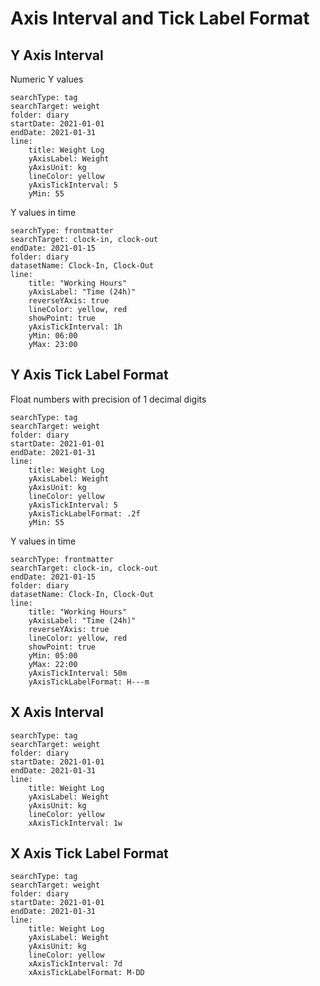 # Axis Interval and Tick Label Format

## Y Axis Interval

Numeric Y values

```tracker
searchType: tag
searchTarget: weight
folder: diary
startDate: 2021-01-01
endDate: 2021-01-31
line:
    title: Weight Log
    yAxisLabel: Weight
    yAxisUnit: kg
    lineColor: yellow
    yAxisTickInterval: 5
    yMin: 55
```

Y values in time

```tracker
searchType: frontmatter
searchTarget: clock-in, clock-out
endDate: 2021-01-15
folder: diary
datasetName: Clock-In, Clock-Out
line:
    title: "Working Hours"
    yAxisLabel: "Time (24h)"
    reverseYAxis: true
    lineColor: yellow, red
    showPoint: true
    yAxisTickInterval: 1h
    yMin: 06:00
    yMax: 23:00
```

## Y Axis Tick Label Format

Float numbers with precision of 1 decimal digits

```tracker
searchType: tag
searchTarget: weight
folder: diary
startDate: 2021-01-01
endDate: 2021-01-31
line:
    title: Weight Log
    yAxisLabel: Weight
    yAxisUnit: kg
    lineColor: yellow
    yAxisTickInterval: 5
    yAxisTickLabelFormat: .2f
    yMin: 55
```

Y values in time

```tracker
searchType: frontmatter
searchTarget: clock-in, clock-out
endDate: 2021-01-15
folder: diary
datasetName: Clock-In, Clock-Out
line:
    title: "Working Hours"
    yAxisLabel: "Time (24h)"
    reverseYAxis: true
    lineColor: yellow, red
    showPoint: true
    yMin: 05:00
    yMax: 22:00
    yAxisTickInterval: 50m
    yAxisTickLabelFormat: H---m
```

## X Axis Interval

```tracker
searchType: tag
searchTarget: weight
folder: diary
startDate: 2021-01-01
endDate: 2021-01-31
line:
    title: Weight Log
    yAxisLabel: Weight
    yAxisUnit: kg
    lineColor: yellow
    xAxisTickInterval: 1w
```

## X Axis Tick Label Format

```tracker
searchType: tag
searchTarget: weight
folder: diary
startDate: 2021-01-01
endDate: 2021-01-31
line:
    title: Weight Log
    yAxisLabel: Weight
    yAxisUnit: kg
    lineColor: yellow
    xAxisTickInterval: 7d
    xAxisTickLabelFormat: M-DD
```
